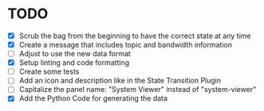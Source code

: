 # TODO

- [x] Scrub the bag from the beginning to have the correct state at any time
- [x] Create a message that includes topic and bandwidth information
- [ ] Adjust to use the new data format
- [x] Setup linting and code formatting
- [ ] Create some tests
- [ ] Add an icon and description like in the State Transition Plugin
- [ ] Capitalize the panel name: "System Viewer" instead of "system-viewer"
- [x] Add the Python Code for generating the data

